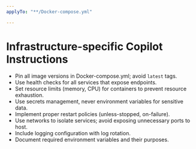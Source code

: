 ```yaml
---
applyTo: "**/Docker-compose.yml"

---
```


# Infrastructure-specific Copilot Instructions

- Pin all image versions in Docker-compose.yml; avoid `latest` tags.
- Use health checks for all services that expose endpoints.
- Set resource limits (memory, CPU) for containers to prevent resource exhaustion.
- Use secrets management, never environment variables for sensitive data.
- Implement proper restart policies (unless-stopped, on-failure).
- Use networks to isolate services; avoid exposing unnecessary ports to host.
- Include logging configuration with log rotation.
- Document required environment variables and their purposes.
